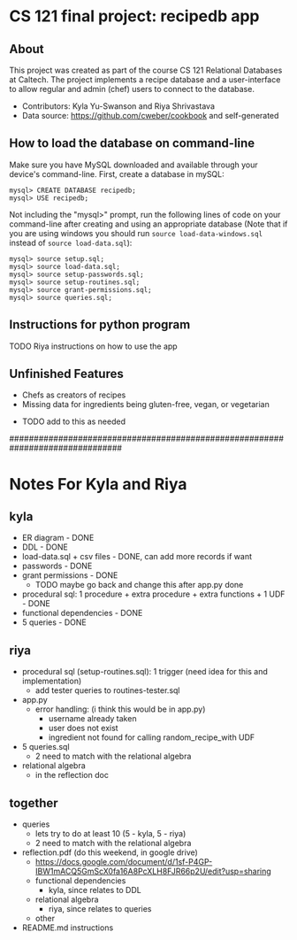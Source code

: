 # CS 121 final project: recipedb app

## About
This project was created as part of the course CS 121 Relational Databases at 
Caltech. The project implements a recipe database and a user-interface to 
allow regular and admin (chef) users to connect to the database.
* Contributors: Kyla Yu-Swanson and Riya Shrivastava
* Data source: https://github.com/cweber/cookbook and self-generated

## How to load the database on command-line
Make sure you have MySQL downloaded and available through your
device's command-line. First, create a database in mySQL:
```
mysql> CREATE DATABASE recipedb;
mysql> USE recipedb;
```

Not including the "mysql>" prompt, run the following lines of code on your 
command-line after creating and using an appropriate database (Note that if 
you are using windows you should run `source load-data-windows.sql` instead of 
`source load-data.sql`):
```
mysql> source setup.sql;
mysql> source load-data.sql;
mysql> source setup-passwords.sql;
mysql> source setup-routines.sql;
mysql> source grant-permissions.sql;
mysql> source queries.sql;
```

## Instructions for python program 
TODO Riya instructions on how to use the app

## Unfinished Features
* Chefs as creators of recipes
* Missing data for ingredients being gluten-free, vegan, or vegetarian
- TODO add to this as needed

###############################################################################

# Notes For Kyla and Riya

## kyla
* ER diagram - DONE
* DDL - DONE
* load-data.sql + csv files - DONE, can add more records if want
* passwords - DONE
* grant permissions - DONE
  - TODO maybe go back and change this after app.py done
* procedural sql: 1 procedure + extra procedure + extra functions + 1 UDF - DONE
* functional dependencies - DONE
* 5 queries - DONE

## riya
* procedural sql (setup-routines.sql): 1 trigger (need idea for this and implementation)
  - add tester queries to routines-tester.sql
* app.py
  - error handling: (i think this would be in app.py)
    * username already taken
    * user does not exist
    * ingredient not found for calling random_recipe_with UDF
* 5 queries.sql
  - 2 need to match with the relational algebra
* relational algebra
  - in the reflection doc

## together
* queries 
  - lets try to do at least 10 (5 - kyla, 5 - riya)
  - 2 need to match with the relational algebra
* reflection.pdf (do this weekend, in google drive) 
  - https://docs.google.com/document/d/1sf-P4GP-IBW1mACQ5GmScX0fa16A8PcXLH8FJR66p2U/edit?usp=sharing 
  - functional dependencies
      * kyla, since relates to DDL
  - relational algebra
      * riya, since relates to queries
  - other
* README.md instructions